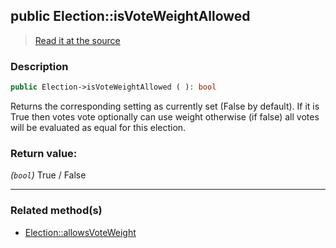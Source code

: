 ## public Election::isVoteWeightAllowed

> [Read it at the source](https://github.com/julien-boudry/Condorcet/blob/master/src/Election.php#L278)

### Description    

```php
public Election->isVoteWeightAllowed ( ): bool
```

Returns the corresponding setting as currently set (False by default).
If it is True then votes vote optionally can use weight otherwise (if false) all votes will be evaluated as equal for this election.
    

### Return value:   

*(`bool`)* True / False


---------------------------------------

### Related method(s)      

* [Election::allowsVoteWeight](/Docs/ApiReferences/Election%20Class/public%20Election--allowsVoteWeight.md)    
